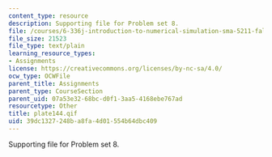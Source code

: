 ```yaml
---
content_type: resource
description: Supporting file for Problem set 8.
file: /courses/6-336j-introduction-to-numerical-simulation-sma-5211-fall-2003/39dc1327248ba8fa4d01554b64dbc409_plate144.qif
file_size: 21523
file_type: text/plain
learning_resource_types:
- Assignments
license: https://creativecommons.org/licenses/by-nc-sa/4.0/
ocw_type: OCWFile
parent_title: Assignments
parent_type: CourseSection
parent_uid: 07a53e32-68bc-d0f1-3aa5-4168ebe767ad
resourcetype: Other
title: plate144.qif
uid: 39dc1327-248b-a8fa-4d01-554b64dbc409
---
```

Supporting file for Problem set 8.